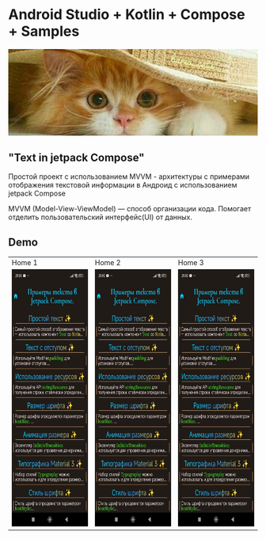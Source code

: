 # Android Studio + Kotlin + Compose + Samples
<img src="screenshots/kotik2.jpg"/>

## "Text in jetpack Compose"

Простой проект с использованием MVVM - архитектуры c примерами отображения текстовой информации в Андроид с использованием jetpack Compose

MVVM (Model-View-ViewModel) — способ организации кода.
 Помогает отделить пользовательский интерфейс(UI) от данных.


## Demo

<table>
  <tr>
    <td>Home 1</td>
    <td>Home 2</td>
    <td>Home 3</td>
  </tr>
  <tr>
    <td><img src="screenshots/screenshot010.jpg" width=270 height=520></td>
    <td><img src="screenshots/screenshot010.jpg" width=270 height=520></td>
    <td><img src="screenshots/screenshot010.jpg" width=270 height=520></td>
  </tr>
 </table>

 
